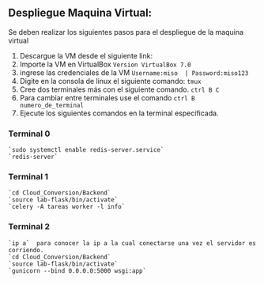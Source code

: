 ## Despliegue Maquina Virtual:
Se deben realizar los siguientes pasos para el despliegue de la maquina virtual

1. Descargue la VM desde  el siguiente link: 
2. Importe la VM en VirtualBox  `Version VirtualBox 7.0`
3. ingrese las credenciales de la VM  `Username:miso  | Password:miso123`
4. Digite en la consola de linux el siguiente comando: `tmux`
5. Cree dos terminales más con el siguiente comando. `ctrl B C `
6. Para cambiar entre terminales use el comando `ctrl B numero_de_terminal`
7. Ejecute los siguientes comandos en la terminal especificada.
    
### Terminal  0
	`sudo systemctl enable redis-server.service`
	`redis-server`

### Terminal 1
	`cd Cloud_Conversion/Backend`    
	`source lab-flask/bin/activate`
	`celery -A tareas worker -l info`

### Terminal 2
	`ip a`  para conocer la ip a la cual conectarse una vez el servidor es corriendo. 
	`cd Cloud_Conversion/Backend`   
	`source lab-flask/bin/activate`
	`gunicorn --bind 0.0.0.0:5000 wsgi:app`
